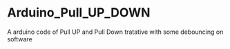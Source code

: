 # Arduino_Pull_UP_DOWN
A arduino code of Pull UP and Pull Down tratative with some debouncing on software
